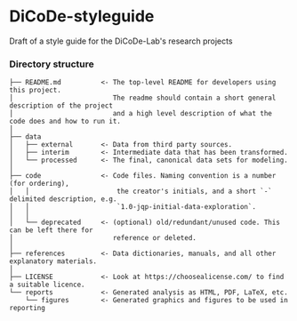# DiCoDe-styleguide
Draft of a style guide for the DiCoDe-Lab's research projects



### Directory structure


    ├── README.md          <- The top-level README for developers using this project.
    │                         The readme should contain a short general description of the project
    │                         and a high level description of what the code does and how to run it.
    │                         
    ├── data
    │   ├── external       <- Data from third party sources.
    │   ├── interim        <- Intermediate data that has been transformed.
    │   └── processed      <- The final, canonical data sets for modeling.
    │
    ├── code               <- Code files. Naming convention is a number (for ordering),
    │   │                      the creator's initials, and a short `-` delimited description, e.g.
    │   │                      `1.0-jqp-initial-data-exploration`.
    │   │
    │   └── deprecated     <- (optional) old/redundant/unused code. This can be left there for 
    │                         reference or deleted.
    │
    ├── references         <- Data dictionaries, manuals, and all other explanatory materials.
    │
    ├── LICENSE            <- Look at https://choosealicense.com/ to find a suitable licence.
    └── reports            <- Generated analysis as HTML, PDF, LaTeX, etc.
        └── figures        <- Generated graphics and figures to be used in reporting
